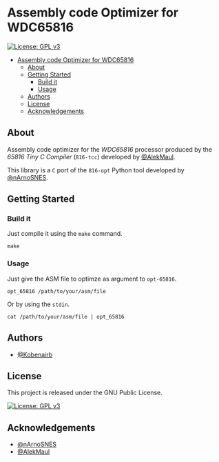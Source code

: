 # Assembly code Optimizer for WDC65816


[![License: GPL v3](https://img.shields.io/badge/License-GPLv3-blue.svg)](https://www.gnu.org/licenses/gpl-3.0)


- [Assembly code Optimizer for WDC65816](#assembly-code-optimizer-for-wdc65816)
  - [About](#about)
  - [Getting Started](#getting-started)
    - [Build it](#build-it)
    - [Usage](#usage)
  - [Authors](#authors)
  - [License](#license)
  - [Acknowledgements](#acknowledgements)

## About

Assembly code optimizer for the *WDC65816* processor produced
by the *65816 Tiny C Compiler* (`816-tcc`) developed by [@AlekMaul](https://github.com/alekmaul).

This library is a `C` port of the `816-opt` Python tool developed by [@nArnoSNES](https://github.com/arnosnes).

## Getting Started

### Build it

Just compile it using the `make` command.

```
make
```

### Usage

Just give the ASM file to optimze as argument to `opt-65816`.

```
opt_65816 /path/to/your/asm/file
```

Or by using the `stdin`.

```
cat /path/to/your/asm/file | opt_65816
```

## Authors

- [@Kobenairb](https://github.com/kobenairb)

## License

This project is released under the GNU Public License.

[![License: GPL v3](https://img.shields.io/badge/License-GPLv3-blue.svg)](https://www.gnu.org/licenses/gpl-3.0)

## Acknowledgements

- [@nArnoSNES](https://github.com/arnosnes)
- [@AlekMaul](https://github.com/alekmaul)
